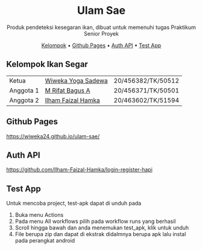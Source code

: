 <!-- markdownlint-configure-file {
  "MD013": {
    "code_blocks": false,
    "tables": false
  },
  "MD033": false,
  "MD041": false
} -->

<div align="center">

# Ulam Sae

Produk pendeteksi kesegaran ikan, dibuat untuk memenuhi tugas Praktikum Senior Proyek

[Kelompok](#kelompok-ikan-segar) • [Github Pages](#github-pages) • [Auth API](#auth-api) • [Test App](#test-app) 

</div>

## Kelompok Ikan Segar
|                 |                    |                    |
| --------------- | ------------------ | ------------------ |
| Ketua           | [Wiweka Yoga Sadewa](https://github.com/wiweka24) | 20/456382/TK/50512 |
| Anggota 1       | [M Rifat Bagus A](https://github.com/muhammadrifatba) | 20/456371/TK/50501 |
| Anggota 2       | [Ilham Faizal Hamka](https://github.com/Ilham-Faizal-Hamka) | 20/463602/TK/51594 |

## Github Pages
https://wiweka24.github.io/ulam-sae/

## Auth API 
https://github.com/Ilham-Faizal-Hamka/login-register-hapi

## Test App
Untuk mencoba project, test-apk dapat di unduh pada
1. Buka menu Actions
2. Pada menu All workflows pilih pada workflow runs yang berhasil
3. Scroll hingga bawah dan anda menemukan test_apk, klik untuk unduh
4. File berupa zip dan dapat di ekstrak didalmnya berupa apk lalu instal pada perangkat android

